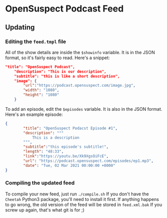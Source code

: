 # OpenSuspect Podcast Feed
## Updating
### Editing the `feed.tmpl` file
All of the show details are inside the `$showinfo` variable. It is in the JSON format, so it's fairly easy to read. Here's a snippet:
```JSON
"title": "OpenSuspect Podcast",
    "description": "This is our description",
    "subtitle": "this is like a short description",
    "image": {
        "url":"https://podcast.opensuspect.com/image.jpg",
        "width": "1080",
        "height": "1080"
    }
```
To add an episode, edit the `$episodes` variable. It is also in the JSON format. Here's an example episode:

```JSON
{
        "title": "OpenSuspect Podacst Episode #1",
        "description": """
            This is a description
        """,
        "subtitle":"this episode's subtitle!",
        "length": "48:33",
        "link":"https://youtu.be/Xk9XgsOiFcE",
        "url": "https://podcast.opensuspect.com/episodes/ep1.mp3",
        "date": "Tue, 02 Mar 2021 00:00:00 +0000"
}
```

### Compiling the updated feed

To compile your new feed, just run `./compile.sh` If you don't have the `Cheetah` Python3 package, you'll need to install it first. If anything happens to go wrong, the old version of the feed will be stored in `feed.xml.bak` If you screw up again, that's what git is for ;)